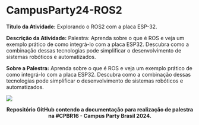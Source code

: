 # CampusParty24-ROS2

<strong>Título da Atividade:</strong> Explorando o ROS2 com a placa ESP-32.<br>

<strong>Descrição da Atividade:</strong> Palestra: Aprenda sobre o que é ROS e veja um exemplo prático de como integrá-lo com a placa ESP32. Descubra como a combinação dessas tecnologias pode simplificar o desenvolvimento de sistemas robóticos e automatizados.

<strong>Sobre a Palestra:</strong> Aprenda sobre o que é ROS e veja um exemplo prático de como integrá-lo com a placa ESP32. Descubra como a combinação dessas tecnologias pode simplificar o desenvolvimento de sistemas robóticos e automatizados.

<img src="https://github.com/diogoalmeida34/CampusParty24-ROS2/assets/90733669/1f37ef3b-1862-48e3-94e0-aa4a12e9cb8f"><br>

<p align="center">
<strong>Repositório GitHub contendo a documentação para realização de palestra na #CPBR16 - Campus Party Brasil 2024.<strong>
</p>
